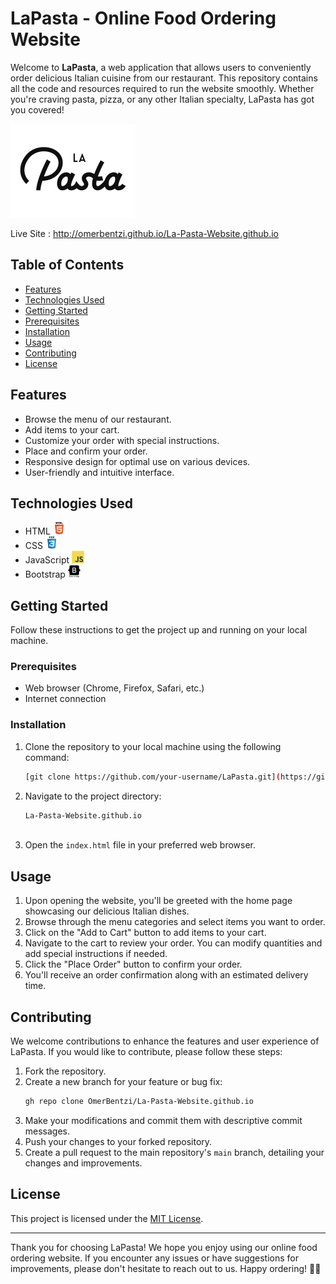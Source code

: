 # LaPasta - Online Food Ordering Website

Welcome to **LaPasta**, a web application that allows users to conveniently order delicious Italian cuisine from our restaurant. This repository contains all the code and resources required to run the website smoothly. Whether you're craving pasta, pizza, or any other Italian specialty, LaPasta has got you covered!


<img src="./images/LaPastaLogo.png" alt="LaPasta Logo" width="200">


Live Site : http://omerbentzi.github.io/La-Pasta-Website.github.io
## Table of Contents

- [Features](#features)
- [Technologies Used](#technologies-used)
- [Getting Started](#getting-started)
- [Prerequisites](#prerequisites)
- [Installation](#installation)
- [Usage](#usage)
- [Contributing](#contributing)
- [License](#license)

## Features

- Browse the menu of our restaurant.
- Add items to your cart.
- Customize your order with special instructions.
- Place and confirm your order.
- Responsive design for optimal use on various devices.
- User-friendly and intuitive interface.

## Technologies Used

- HTML <img src="https://raw.githubusercontent.com/devicons/devicon/master/icons/html5/html5-original-wordmark.svg" alt="HTML Logo" width="20">
- CSS <img src="https://raw.githubusercontent.com/devicons/devicon/master/icons/css3/css3-original-wordmark.svg" alt="CSS Logo" width="20">
- JavaScript <img src="https://raw.githubusercontent.com/devicons/devicon/master/icons/javascript/javascript-original.svg" alt="JavaScript Logo" width="20">
- Bootstrap <img src="https://raw.githubusercontent.com/devicons/devicon/master/icons/bootstrap/bootstrap-plain-wordmark.svg" alt="Bootstrap Logo" width="20">


## Getting Started

Follow these instructions to get the project up and running on your local machine.

### Prerequisites

- Web browser (Chrome, Firefox, Safari, etc.)
- Internet connection

### Installation

1. Clone the repository to your local machine using the following command:

   ```bash
   [git clone https://github.com/your-username/LaPasta.git](https://github.com/OmerBentzi/La-Pasta-Website.github.io.git)
   ```

2. Navigate to the project directory:

   ```bash
   La-Pasta-Website.github.io
 

3. Open the `index.html` file in your preferred web browser.

## Usage

1. Upon opening the website, you'll be greeted with the home page showcasing our delicious Italian dishes.
2. Browse through the menu categories and select items you want to order.
3. Click on the "Add to Cart" button to add items to your cart.
4. Navigate to the cart to review your order. You can modify quantities and add special instructions if needed.
5. Click the "Place Order" button to confirm your order.
6. You'll receive an order confirmation along with an estimated delivery time.

## Contributing

We welcome contributions to enhance the features and user experience of LaPasta. If you would like to contribute, please follow these steps:

1. Fork the repository.
2. Create a new branch for your feature or bug fix:
   ```bash
   gh repo clone OmerBentzi/La-Pasta-Website.github.io
   ```
3. Make your modifications and commit them with descriptive commit messages.
4. Push your changes to your forked repository.
5. Create a pull request to the main repository's `main` branch, detailing your changes and improvements.

## License

This project is licensed under the [MIT License](https://opensource.org/licenses/MIT).

---

Thank you for choosing LaPasta! We hope you enjoy using our online food ordering website. If you encounter any issues or have suggestions for improvements, please don't hesitate to reach out to us. Happy ordering! 🍝🍕
